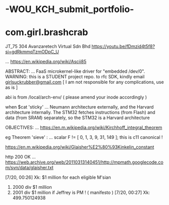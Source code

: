 # -WOU_KCH_submit_portfolio-
# com.girl.brashcrab
JT_75 304 Avanzaretech Virtual Sdn Bhd
https://youtu.be/fDmzid4t5f8?si=gdRkmmqTzmODpC_U

...
https://en.wikipedia.org/wiki/Ascii85

ABSTRACT:
... FaaS microkernel-like driver for "embedded /dev/0". WARNING: this is a STUDENT project repo.
to rfc SDK, kindly email girlsuckrubber@gmail.com
[ I am not responsible for any complications, use as is ]  

abi is from /local/arch-env/
( please amend your inode accordingly )

when $cat 'sticky'
...
Neumann architecture externally, and the Harvard architecture internally. The STM32 fetches instructions (from Flash) and data (from SRAM) separately, so the STM32 is a Harvard architecture

OBJECTIVES:
...
https://en.m.wikipedia.org/wiki/Kirchhoff_integral_theorem

eg Theorem 'sieve' :
...
scalar F != [ 0, 1, 3, 9, 31, 149 ]; this is c11 canonical !

https://en.m.wikipedia.org/wiki/Glaisher%E2%80%93Kinkelin_constant

http 200 OK
...
https://web.archive.org/web/20110313140451/http://mpmath.googlecode.com/svn/data/glaisher.txt

[7/20, 00:26] Xk: $1 million for each eligible M'sian
1) 2000 div $1 million
3) 2001 div $1 million
if Jeffrey is PM ! ( manifesto )
[7/20, 00:27] Xk: 499.750124938